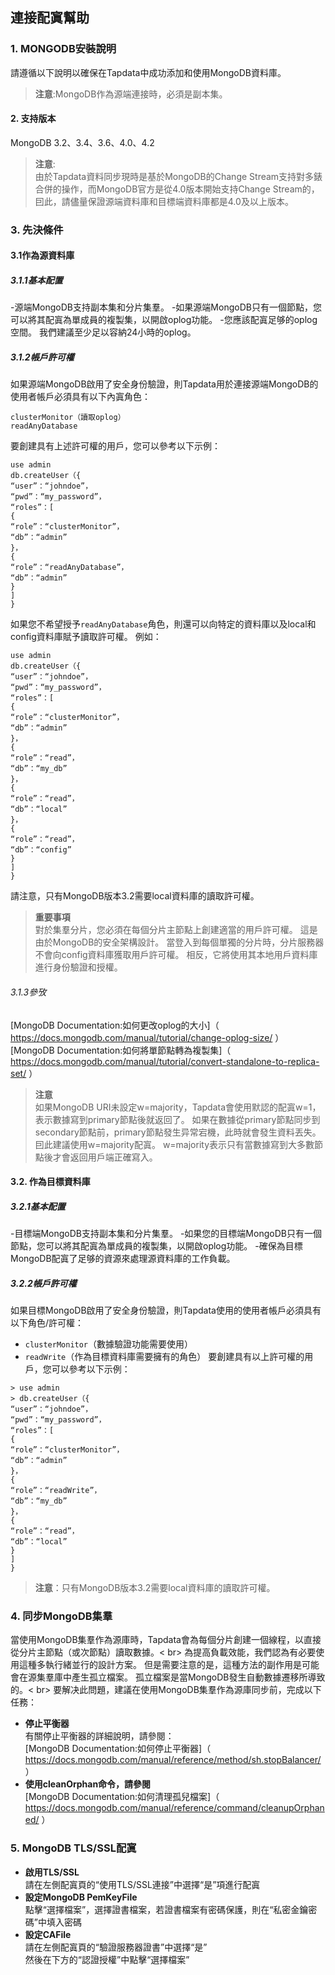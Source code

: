 ## **連接配寘幫助**
### **1. MONGODB安裝說明**
請遵循以下說明以確保在Tapdata中成功添加和使用MongoDB資料庫。
> **注意**:MongoDB作為源端連接時，必須是副本集。
#### **2. 支持版本**
MongoDB 3.2、3.4、3.6、4.0、4.2
>**注意**:<br>
>由於Tapdata資料同步現時是基於MongoDB的Change Stream支持對多錶合併的操作，而MongoDB官方是從4.0版本開始支持Change Stream的，囙此，請儘量保證源端資料庫和目標端資料庫都是4.0及以上版本。
### **3. 先決條件**
#### **3.1作為源資料庫**
##### **3.1.1基本配置**
-源端MongoDB支持副本集和分片集羣。
-如果源端MongoDB只有一個節點，您可以將其配寘為單成員的複製集，以開啟oplog功能。
-您應該配寘足够的oplog空間。 我們建議至少足以容納24小時的oplog。
##### **3.1.2帳戶許可權**
如果源端MongoDB啟用了安全身份驗證，則Tapdata用於連接源端MongoDB的使用者帳戶必須具有以下內寘角色：
```
clusterMonitor（讀取oplog）
readAnyDatabase
```
要創建具有上述許可權的用戶，您可以參考以下示例：
```
use admin
db.createUser（{
“user”：“johndoe”，
“pwd”：“my_password”，
“roles”：[
{
“role”：“clusterMonitor”，
“db”：“admin”
}，
{
“role”：“readAnyDatabase”，
“db”：“admin”
}
]
}
```
如果您不希望授予` readAnyDatabase `角色，則還可以向特定的資料庫以及local和config資料庫賦予讀取許可權。 例如：
```
use admin
db.createUser（{
“user”：“johndoe”，
“pwd”：“my_password”，
“roles”：[
{
“role”：“clusterMonitor”，
“db”：“admin”
}，
{
“role”：“read”，
“db”：“my_db”
}，
{
“role”：“read”，
“db”：“local”
}，
{
“role”：“read”，
“db”：“config”
}
]
}
```
請注意，只有MongoDB版本3.2需要local資料庫的讀取許可權。
> **重要事項**<br>
>對於集羣分片，您必須在每個分片主節點上創建適當的用戶許可權。 這是由於MongoDB的安全架構設計。
>當登入到每個單獨的分片時，分片服務器不會向config資料庫獲取用戶許可權。 相反，它將使用其本地用戶資料庫進行身份驗證和授權。
###### 3.1.3參攷
[​MongoDB Documentation:如何更改oplog的大小​]（ https://docs.mongodb.com/manual/tutorial/change-oplog-size/ ）<br>
[​MongoDB Documentation:如何將單節點轉為複製集​]（ https://docs.mongodb.com/manual/tutorial/convert-standalone-to-replica-set/ ）<br>
> **注意**<br>
>如果MongoDB URI未設定w=majority，Tapdata會使用默認的配寘w=1，表示數據寫到primary節點後就返回了。
>如果在數據從primary節點同步到secondary節點前，primary節點發生异常宕機，此時就會發生資料丟失。 囙此建議使用w=majority配寘。
> w=majority表示只有當數據寫到大多數節點後才會返回用戶端正確寫入。
#### **3.2. 作為目標資料庫**
##### **3.2.1基本配置**
-目標端MongoDB支持副本集和分片集羣。
-如果您的目標端MongoDB只有一個節點，您可以將其配寘為單成員的複製集，以開啟oplog功能。
-確保為目標MongoDB配寘了足够的資源來處理源資料庫的工作負載。
##### **3.2.2帳戶許可權**
如果目標MongoDB啟用了安全身份驗證，則Tapdata使用的使用者帳戶必須具有以下角色/許可權：
- `clusterMonitor`（數據驗證功能需要使用）
- `readWrite`（作為目標資料庫需要擁有的角色）
  要創建具有以上許可權的用戶，您可以參考以下示例：
```
> use admin
> db.createUser（{
“user”：“johndoe”，
“pwd”：“my_password”，
“roles”：[
{
“role”：“clusterMonitor”，
“db”：“admin”
}，
{
“role”：“readWrite”，
“db”：“my_db”
}，
{
“role”：“read”，
“db”：“local”
}
]
}
```
> **注意**：只有MongoDB版本3.2需要local資料庫的讀取許可權。
### **4. 同步MongoDB集羣**
當使用MongoDB集羣作為源庫時，Tapdata會為每個分片創建一個線程，以直接從分片主節點（或次節點）讀取數據。< br>
為提高負載效能，我們認為有必要使用這種多執行緒並行的設計方案。 但是需要注意的是，這種方法的副作用是可能會在源集羣庫中產生孤立檔案。 孤立檔案是當MongoDB發生自動數據遷移所導致的。< br>
要解决此問題，建議在使用MongoDB集羣作為源庫同步前，完成以下任務：<br>
- **停止平衡器**<br>
  有關停止平衡器的詳細說明，請參閱：<br>
  [​MongoDB Documentation:如何停止平衡器​]（ https://docs.mongodb.com/manual/reference/method/sh.stopBalancer/ ）
- **使用cleanOrphan命令，請參閱**<br>
  [​MongoDB Documentation:如何清理孤兒檔案​]（ https://docs.mongodb.com/manual/reference/command/cleanupOrphaned/ ）
### **5. MongoDB TLS/SSL配寘**
- **啟用TLS/SSL**<br>
  請在左側配寘頁的“使用TLS/SSL連接”中選擇“是”項進行配寘<br>
- **設定MongoDB PemKeyFile**<br>
  點擊“選擇檔案”，選擇證書檔案，若證書檔案有密碼保護，則在“私密金鑰密碼”中填入密碼<br>
- **設定CAFile**<br>
  請在左側配寘頁的“驗證服務器證書”中選擇“是”<br>
  然後在下方的“認證授權”中點擊“選擇檔案”<br>